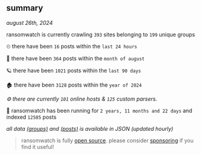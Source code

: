 
## summary
_august 26th, 2024_

ransomwatch is currently crawling `393` sites belonging to `199` unique groups

⏲ there have been `16` posts within the `last 24 hours`

🦈 there have been `364` posts within the `month of august`

🪐 there have been `1021` posts within the `last 90 days`

🏚 there have been `3128` posts within the `year of 2024`

_⚙️ there are currently `101` online hosts & `125` custom parsers._

🦕 ransomwatch has been running for `2 years, 11 months and 22 days` and indexed `12585` posts

_all data  [(groups)](http://ransomwhat.telemetry.ltd/groups) and [(posts)](http://ransomwhat.telemetry.ltd/posts) is available in JSON (updated hourly)_

> ransomwatch is fully [open source](https://github.com/joshhighet/ransomwatch#ransomwatch--). please consider [sponsoring](https://github.com/sponsors/joshhighet) if you find it useful!
